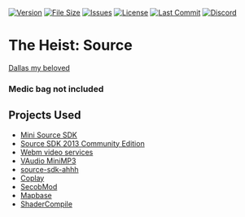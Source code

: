 [![Version](https://img.shields.io/github/v/release/ledmics/source-sdk-heist)](https://github.com/ledmics/source-sdk-heist/releases/latest)
[![File Size](https://img.shields.io/github/repo-size/ledmics/source-sdk-heist)](https://github.com/ledmics/source-sdk-heist)
[![Issues](https://img.shields.io/github/issues/ledmics/source-sdk-heist)](https://github.com/ledmics/source-sdk-heist/issues)
[![License](https://img.shields.io/github/license/ledmics/source-sdk-heist)](https://github.com/ledmics/source-sdk-heist/blob/main/LICENSE)
[![Last Commit](https://img.shields.io/github/last-commit/ledmics/source-sdk-heist)](https://github.com/ledmics/source-sdk-heist)
[![Discord](https://img.shields.io/discord/1231403460826763364)](https://discord.gg/UWuN4caQqb)
# The Heist: Source
[Dallas my beloved](https://youtu.be/icZQKJUVKJw)
### Medic bag not included
## Projects Used
- [Mini Source SDK](https://github.com/Joshua-Ashton/mini-source-sdk)
- [Source SDK 2013 Community Edition](https://github.com/Nbc66/source-sdk-2013-ce)
- [Webm video services](https://github.com/nooodles-ahh/video_services)
- [VAudio MiniMP3](https://github.com/Joshua-Ashton/VAudio-MiniMP3)
- [source-sdk-ahhh](https://github.com/nooodles-ahh/source-sdk-ahhh)
- [Coplay](https://github.com/CoaXioN-Games/coplay)
- [SecobMod](https://github.com/whoozzem/SecobMod)
- [Mapbase](https://github.com/mapbase-source/source-sdk-2013)
- [ShaderCompile](https://github.com/SCell555/ShaderCompile)
